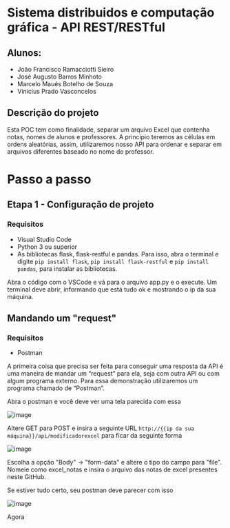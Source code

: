 # Sistema distribuidos e computação gráfica - API REST/RESTful
## Alunos:
* João Francisco Ramacciotti Sieiro
* José Augusto Barros Minhoto
* Marcelo Maués Botelho de Souza
* Vinicius Prado Vasconcelos

## Descrição do projeto
Esta POC tem como finalidade, separar um arquivo Excel que contenha notas, nomes de alunos e professores. A princípio teremos as células em ordens aleatórias, assim, utilizaremos nosso API para ordenar e separar em arquivos diferentes baseado no nome do professor. 


# Passo a passo

## Etapa 1 - Configuração de projeto

### Requisitos
*	Visual Studio Code
*	Python 3 ou superior
*	As bibliotecas flask, flask-restful e pandas. Para isso, abra o terminal e digite ```pip install flask```, ```pip install flask-restful``` e ```pip install pandas```, para instalar as bibliotecas.

Abra o código com o VSCode e vá para o arquivo app.py e o execute. Um terminal deve abrir, informando que está tudo ok e mostrando o ip da sua máquina.

## Mandando um "request"

### Requisitos
*	Postman

A primeira coisa que precisa ser feita para conseguir uma resposta da API é uma maneira de mandar um “request” para ela, seja com outra API ou com algum programa externo. Para essa demonstração utilizaremos um programa chamado de “Postman”.

Abra o postman e você deve ver uma tela parecida com essa

![image](https://user-images.githubusercontent.com/49196652/201551964-3cdeaa58-f0b5-46b3-a856-e3ef59384411.png)

Altere GET para POST e insira a seguinte URL ```http://{{ip da sua máquina}}/api/modificadorexcel``` para ficar da seguinte forma

![image](https://user-images.githubusercontent.com/49196652/201552277-e48c1cba-b61b-4645-a1e4-574dc61b6fbd.png)

Escolha a opção "Body" -> "form-data" e altere o tipo do campo para "file". Nomeie como excel_notas e insira o arquivo das notas de excel presentes neste GitHub.

Se estiver tudo certo, seu postman deve parecer com isso

![image](https://user-images.githubusercontent.com/49196652/201552644-605c3538-c449-4542-a200-7a03e8156c5b.png)

Agora




